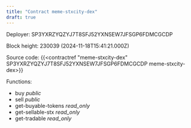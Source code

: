 ```yaml
---
title: "Contract meme-stxcity-dex"
draft: true
---
```

Deployer: SP3YXRZYQZYJ7T8SFJ52YXNSEW7JFSGP6FDMCGCDP


 



Block height: 230039 (2024-11-18T15:41:21.000Z)

Source code: {{<contractref "meme-stxcity-dex" SP3YXRZYQZYJ7T8SFJ52YXNSEW7JFSGP6FDMCGCDP meme-stxcity-dex>}}

Functions:

* buy _public_
* sell _public_
* get-buyable-tokens _read_only_
* get-sellable-stx _read_only_
* get-tradable _read_only_
